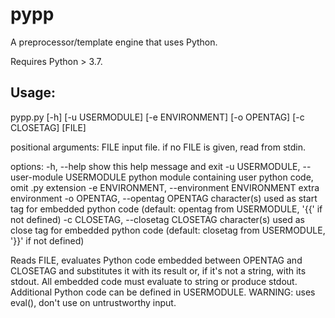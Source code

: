 # pypp

A preprocessor/template engine that uses Python.

Requires Python > 3.7.

## Usage:

  pypp.py [-h] [-u USERMODULE] [-e ENVIRONMENT] [-o OPENTAG] [-c CLOSETAG] [FILE]

  positional arguments:
    FILE                  input file. if no FILE is given, read from stdin.

  options:
    -h, --help            show this help message and exit
    -u USERMODULE, --user-module USERMODULE
                          python module containing user python code, omit .py extension
    -e ENVIRONMENT, --environment ENVIRONMENT
                          extra environment
    -o OPENTAG, --opentag OPENTAG
                          character(s) used as start tag for embedded python code (default: opentag from USERMODULE, '{{' if not defined)
    -c CLOSETAG, --closetag CLOSETAG
                          character(s) used as close tag for embedded python code (default: closetag from USERMODULE, '}}' if not defined)

Reads FILE, evaluates Python code embedded between OPENTAG and CLOSETAG and substitutes it with its result or, if it's
not a string, with its stdout. All embedded code must evaluate to string or produce stdout. Additional Python code can be defined in USERMODULE. WARNING: uses eval(),
don't use on untrustworthy input.
